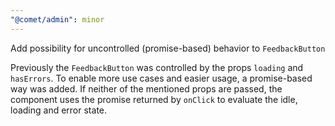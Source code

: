 ```yaml
---
"@comet/admin": minor
---
```


Add possibility for uncontrolled (promise-based) behavior to `FeedbackButton`

Previously the `FeedbackButton` was controlled by the props `loading` and `hasErrors`. To enable more use cases and easier usage, a promise-based way was added. If neither of the mentioned props are passed, the component uses the promise returned by `onClick` to evaluate the idle, loading and error state.
